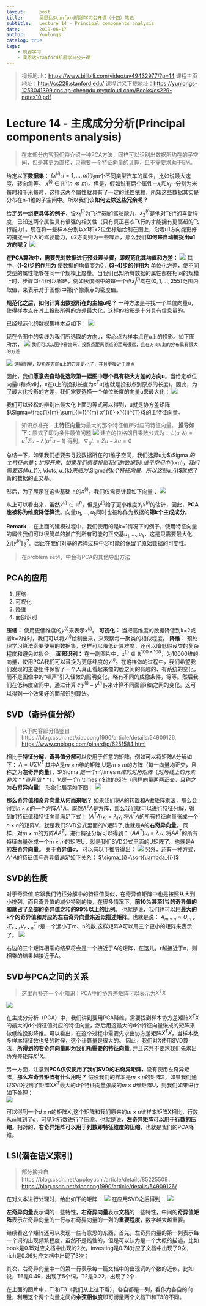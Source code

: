 ```yaml
---
layout:     post
title:      吴恩达Stanford机器学习公开课（十四）笔记
subtitle:   Lecture 14 - Principal components analysis
date:       2019-06-17
author:     Yunlongs
catalog: true
tags:
    - 机器学习
    - 吴恩达Stanford机器学习公开课
---
```


>视频地址：https://www.bilibili.com/video/av49432977/?p=14
课程主页地址：http://cs229.stanford.edu/
课程讲义下载地址：https://yunlongs-1253041399.cos.ap-chengdu.myqcloud.com/Books/cs229-notes10.pdf

# Lecture 14 - 主成成分分析(Principal components analysis)

>在本部分内容我们将介绍一种PCA方法，同样可以识别出数据所约在的子空间，但是其更为直接，只需要一个特征向量的计算，且不需要求助于EM。

给定以下**数据集**： $\{x^{(i)} ; i=1, \ldots, m\}$为m个不同类型汽车的属性，比如说最大速度、转向角等。 $x^{(i)} \in \mathbb{R}^{n}$$(n \ll m)$。但是，假如说有两个属性--$x_{i}$和$x_j$--分别为米每时和千米每时，这样这两个属性就具有了一定的线性依赖，所知这些数据其实是分布在n-1维的子空间中。所以我们该**如何去除这些冗余呢？**

给定**另一组更具体的例子**，设$x_{1}^{(i)}$为飞行员i的驾驶能力，$x_{2}^{(i)}$是他对飞行的喜爱程度，已知这两个属性具有很强的相关性（只有真正喜欢飞行的才能拥有更高超的飞行能力）。现在将一些样本分别以x1和x2位坐标轴绘制在图上，沿着u1方向能更好的捕捉一个人的驾驶能力，u2方向则为一些噪声，那么我们**如何来自动捕捉出u1方向呢？**
![](https://yunlongs-1253041399.cos.ap-chengdu.myqcloud.com/image/Stanford/lecture-14-1.jpg)

**在PCA算法中，需要先对数据进行预处理步骤，即规范化其均值和方差：**
![](https://yunlongs-1253041399.cos.ap-chengdu.myqcloud.com/image/Stanford/lecture-14-2.jpg)
其中，**(1-2)步的作用为** 使数据的均值变为0，**(3-4)步的作用为** 单位化方差，使不同类型的属性能够在同一个规模上度量。当我们已知所有数据的属性都在相同的规模上时，步骤(3-4)可以省略，例如灰度图中的每一个点$x_{j}^{(i)}$均在$\{0,1, \ldots, 255\}$范围内取值，来表示对于图像i中第j个像素点的密度值。

**规范化之后，如何计算出数据所在的主轴u呢？** 一种方法是寻找一个单位向量u，使得样本点在其上投影所得的方差最大化，这样的投影是十分具有信息量的。

已经规范化的数据集样本点如下：
![](https://yunlongs-1253041399.cos.ap-chengdu.myqcloud.com/image/Stanford/lecture-14-3.jpg)

现在令图中的实线为我们所选取的方向u，实心点为样本点在u上的投影。如下图所示，
![](https://yunlongs-1253041399.cos.ap-chengdu.myqcloud.com/image/Stanford/lecture-14-4.jpg)
`我们可以从图中看出来，投影点距离原点的距离很远，且在方向u上的分布具有很大的方差`

![](https://yunlongs-1253041399.cos.ap-chengdu.myqcloud.com/image/Stanford/lecture-14-5.jpg)
`这幅图里，投影在方向u上的方差更小了，并且更接近于原点`

因此，我们**愿意去自动化选取第一幅图中哪个具有较大方差的方向u**。当给定单位向量u和点x时，x在u上的投影长度为$x^{T} u$(也就是投影点到原点的长度)，因此，为了最大化投影的方差，我们需要选择一个单位长度的向量u来最大化：
![](https://yunlongs-1253041399.cos.ap-chengdu.myqcloud.com/image/Stanford/lecture-14-6.jpg)

我们可以轻松的辨别出最大化上面的等式可以得到，u就是协方差矩阵$\Sigma=\frac{1}{m} \sum_{i=1}^{m} x^{(i)} x^{(i)^{T}}$的主特征向量。
>知识点补充：**主特征向量**为最大的那个特征值所对应的特征向量。
**推导如下**：原式子即为条件最值问题
![](https://yunlongs-1253041399.cos.ap-chengdu.myqcloud.com/image/Stanford/lecture-14-7.jpg)
建立的拉格朗日乘数公式为：
$L(u,λ)=u^T\Sigma u-λ(u^Tu-1)$
得到，$\nabla_{u}L = \Sigma u-λu = 0$

总结一下，如果我们想要去寻找数据所在的1维子空间，我们选择u为$\Sigma $的主特征向量；扩展开来，如果我们想要投影我们的数据到k维子空间中$(k<n)$，我们需要选择$u_{1}, \dots, u_{k}$来成为$\Sigma$的k个特征向量。所以这些$u_{i}$就成了新的数据的正交基。

然后，为了展示在这些基础上的$x^{(i)}$，我们仅需要计算如下向量：
![](https://yunlongs-1253041399.cos.ap-chengdu.myqcloud.com/image/Stanford/lecture-14-8.jpg)

从上可以看出来，虽然$x^{(i)} \in \mathbb{R}^{n}$，但是$y^{(i)}$给了更小维度的$x^{(i)}$的估计，因此，**PCA也被称为维度降低算法**。向量$u_{1}, \dots, u_{k}$同时也被称作为数据的**第k个主成成分**。

**Remark**： 在上面的建模过程中，我们使用的是k=1情况下的例子，使用特征向量的属性我们可以很简单的推广到所有可能的正交基$u_{1}, \dots, u_{k}$，这是只需要最大化$\sum_{i}\|y^{(i)}\|_{2}^{2}$。因此在我们对基的选择过程中尽可能的保留了原始数据的可变性。

>在problem set4，中会有PCA的其他导出方法

## PCA的应用
1. 压缩
2. 可视化
3. 降维
4. 面部识别

**压缩：** 使用更低维度的$y^{(i)}$来表示$x^{(i)}$。
**可视化：** 当把高维度的数据降低到k=2或者k=2维时，我们可以将$y^{(i)}$绘制出来，来观察每一聚类的相似程度。
**降维：** 预处理学习算法索要使用的数据集，这样可以降低计算难度，还可以降低假设类的复杂程度和避免过拟合。
**面部识别：** 在一副图片中，$x^{(i)} \in \mathbb{R}^{100 \times 100}$，为10000维的向量，使用PCA我们可以替换为更低纬度的$y^{(i)}$。在这样做的过程中，我们希望我们发现的主要组件保留了一个人真正看起来像的脸之间的有趣的、有系统的变化，而不是图像中的“噪声”引入轻微的照明变化，略有不同的成像条件，等等。然后我们在低纬度空间中，通过计算$\|y^{(i)}-y^{(j)}\|_{2}$来计算不同面部i和j之间的变化。这可以得到一个效果好的面部识别算法。


## SVD（奇异值分解）
>以下内容部分借鉴自https://blog.csdn.net/xiaocong1990/article/details/54909126,
https://www.cnblogs.com/pinard/p/6251584.html

相比于**特征分解**，**奇异值分解**可以使用于任意的矩阵，例如可以将矩阵A分解如下：
$A=U \Sigma V^{T}$
其中A是$m \times n$维的矩阵,U是$m\times m$的方阵（每一向量均正交，且称之为**左奇异向量**），$\Sigma $是一个$m\times n$维的对角矩阵（对角线上的元素称为**奇异值**），V是一个$n \times n$维的矩阵（同样向量两两正交，且称之为**右奇异向量**）
形象化展示如下图：
![](https://yunlongs-1253041399.cos.ap-chengdu.myqcloud.com/image/Stanford/lecture-14-9.png)

**那么奇异值和奇异向量从何而来呢？**
如果我们将A的转置和A做矩阵乘法，那么会得到$n \times n$的一个方阵$A^TA$。既然$A^TA$是方阵，那么我们就可以进行特征分解，得到的特征值和特征向量满足下式：
$\left(A^{T} A\right) v_{i}=\lambda_{i} v_{i}$
将$A^TA$的所有特征向量张成一个$n \times n$的矩阵V，就是我们SVD公式里面的V矩阵了,也就是A的**右奇异向量**。
同样，对$m \times m$的方阵$AA^T$，进行特征分解可以得到：
$\left(A A^{T}\right) u_{i}=\lambda_{i} u_{i}$
将$AA^T$的所有特征向量张成一个$m \times m$的矩阵U，就是我们SVD公式里面的U矩阵了。也就是A的**左奇异向量。**
关于**奇异值$\sigma$，** 可以有以下推导得出：
![](https://yunlongs-1253041399.cos.ap-chengdu.myqcloud.com/image/Stanford/lecture-14-10.jpg)
另外，还有一种方式，$A^TA$的特征值与奇异值满足如下关系：
$\sigma_{i}=\sqrt{\lambda_{i}}$

## SVD的性质

对于奇异值,它跟我们特征分解中的特征值类似，在奇异值矩阵中也是按照从大到小排列，而且奇异值的减少特别的快，在很多情况下，**前10%甚至1%的奇异值的和就占了全部的奇异值之和的99%以上的比例。** 也就是说，我们也可以**用最大的k个的奇异值和对应的左右奇异向量来近似描述矩阵**。也就是说：
$A_{m \times n} \approx U_{m \times r} \Sigma_{r \times r} V_{r \times n}^{T}$
r是一个远小于m、n的数,这样矩阵A可以用三个更小的矩阵来表示了。
![](https://yunlongs-1253041399.cos.ap-chengdu.myqcloud.com/image/Stanford/lecture-14-11.png)

右边的三个矩阵相乘的结果将会是一个接近于A的矩阵，在这儿，r越接近于n，则相乘的结果越接近于A。

## SVD与PCA之间的关系
>这里再补充一个小知识：PCA中的协方差矩阵可以表示为$X^TX$

![](https://yunlongs-1253041399.cos.ap-chengdu.myqcloud.com/image/Stanford/lecture-14-12.jpg)

在主成分分析（PCA）中，我们讲到要用PCA降维，需要找到样本协方差矩阵$X^TX$的最大的d个特征值对应的特征向量，然后用这最大的d个特征向量张成的矩阵来做低维投影降维。可以看出，在这个过程中需要先求出协方差矩阵$X^TX$，当样本数多样本特征数也多的时候，这个计算量是很大的。
因此，我们对$X$使用SVD算法，**所得到的右奇异向量即为我们所需要的特征向量**, 并且这并不要求我们先求出协方差矩阵$X^TX$。

另一方面，注意到**PCA仅仅使用了我们SVD的右奇异矩阵**，没有使用左奇异矩阵，**那么左奇异矩阵有什么用呢？**
假设我们的样本是$m \times n$的矩阵X，如果我们通过SVD找到了矩阵$XX^T$最大的d个特征向量张成的$m \times d$维矩阵U，则我们如果进行如下处理：\
![](https://yunlongs-1253041399.cos.ap-chengdu.myqcloud.com/image/Stanford/lecture-14-13.jpg)

可以得到一个$d \times n$的矩阵X‘,这个矩阵和我们原来的$m \times n$维样本矩阵X相比，行数从m减到了d，可见对行数进行了压缩。也就是说，**左奇异矩阵可以用于行数的压缩**。相对的，**右奇异矩阵可以用于列数即特征维度的压缩**，也就是我们的PCA降维。　　

## LSI(潜在语义索引)
>部分摘抄自https://blog.csdn.net/appleyuchi/article/details/85225509，https://blog.csdn.net/xiaocong1990/article/details/54909126/

在对文本进行处理时，给出如下的矩阵：
![](https://yunlongs-1253041399.cos.ap-chengdu.myqcloud.com/image/Stanford/lecture-14-14.jpg)
在应用SVD之后得到：
![](https://yunlongs-1253041399.cos.ap-chengdu.myqcloud.com/image/Stanford/lecture-14-15.jpg)

**左奇异向量**表示**词**的一些特性，**右奇异向量**表示**文档**的一些特性，中间的**奇异值矩阵**表示左奇异向量的一行与右奇异向量的一列的**重要程度**，数字越大越重要。

继续看这个矩阵还可以发现一些有意思的东西，首先，左奇异向量的第一列表示每一个词的出现频繁程度，虽然不是线性的，但是可以认为是一个大概的描述，比如book是0.15对应文档中出现的2次，investing是0.74对应了文档中出现了9次，rich是0.36对应文档中出现了3次；

其次，右奇异向量中一的第一行表示每一篇文档中的出现词的个数的近似，比如说，T6是0.49，出现了5个词，T2是0.22，出现了2个

在上面的图片中，T1和T3（我们从上往下看），各自都是一列，看作为各自的向量，利用这个两个向量之间的**余弦相似度**即可衡量两个文档T1和T3的不同。